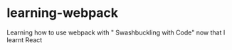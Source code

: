 # learning-webpack
Learning how to use webpack with " Swashbuckling with Code"  now that I learnt React
